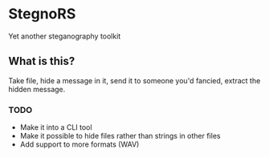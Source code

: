 # StegnoRS
Yet another steganography toolkit

## What is this?
Take file, hide a message in it, send it to someone you'd fancied, extract the hidden message.

### TODO
* Make it into a CLI tool
* Make it possible to hide files rather than strings in other files
* Add support to more formats (WAV)